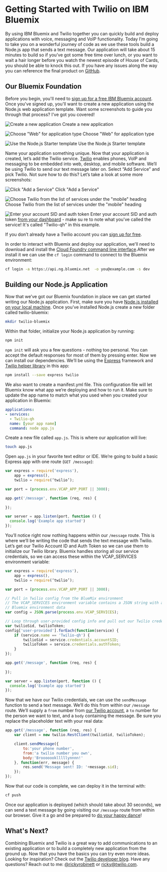 # Getting Started with Twilio on IBM Bluemix

By using IBM Bluemix and Twilio together you can quickly build and deploy applications with voice, messaging and VoIP functionality. Today I’m going to take you on a wonderful journey of code as we use these tools build a Node.js app that sends a text message. Our application will take about 15 minutes to build so if you’ve got some free time over lunch, or you want to wait a hair longer before you watch the newest episode of House of Cards, you should be able to knock this out. If you have any issues along the way you can reference the final product on [GitHub](https://github.com/rickyrobinett/bluemix-twilio).

## Our Bluemix Foundation
Before you begin, you'll need to [sign up for a free IBM Bluemix account](https://console.ng.bluemix.net/). Once you've signed up, you'll want to create a new application using the Node.js web application template. Want some screenshots to guide you through that process? I've got you covered!

![Create a new application](https://raw.githubusercontent.com/rickyrobinett/bluemix-twilio/master/images/createnewapp.png)
Create a new application

![Choose "Web" for application type](https://raw.githubusercontent.com/rickyrobinett/bluemix-twilio/master/images/webapp.png)
Choose "Web" for application type

![Use the Node.js Starter template](https://raw.githubusercontent.com/rickyrobinett/bluemix-twilio/master/images/starterkit.png)
Use the Node.js Starter template

Name your application something unique. Now that your application is created, let’s add the Twilio service. [Twilio](http://twilio.com) enables phones, VoIP and messaging to be embedded into web, desktop, and mobile software. We’ll be using Twilio to send our text message later on. Select “Add Service” and pick Twilio. Not sure how to do this? Let’s take a look at some more screenshots:

![Click "Add a Service"](https://raw.githubusercontent.com/rickyrobinett/bluemix-twilio/master/images/addservice.png)
Click "Add a Service"

![Choose Twilio from the list of services under the "mobile" heading](https://raw.githubusercontent.com/rickyrobinett/bluemix-twilio/master/images/twilioservice.png)
Choose Twilio from the list of services under the "mobile" heading

![Enter your account SID and auth token](https://raw.githubusercontent.com/rickyrobinett/bluemix-twilio/master/images/twilioconfig.png)
Enter your account SID and auth token [from your dashboard](https://www.twilio.com/user/account) - make su
re to note what you've called the service! It's called "Twilio-qh" in this example.

If you don’t already have a Twilio account you can [sign up for free](https://www.twilio.com/try-twilio).

In order to interact with Bluemix and deploy our application, we'll need to download and install the [Cloud Foundry command line interface](https://www.ng.bluemix.net/docs/#starters/install_cli.html).After we install it we can use the `cf login` command to connect to the Bluemix environment: 

```sh
cf login -a https://api.ng.bluemix.net  -o you@example.com -s dev
```

## Building our Node.js Application
Now that we’ve got our Bluemix foundation in place we can get started writing our Node.js application. First, make sure you have [Node.js installed on your local machine](http://nodejs.org/download/). Once you’ve installed Node.js create a new folder called twilio-bluemix: 

```sh
mkdir twilio-bluemix
```

Within that folder, initialize your Node.js application by running:

```sh
npm init
```

`npm init` will ask you a few questions - nothing too personal. You can accept the default responses for most of them by pressing enter. Now we can install our dependencies. We’ll be using the [Express](http://expressjs.com/) framework and [Twilio helper library](http://twilio.github.io/twilio-node/) in this app: 

```sh
npm install --save express twilio
```

We also want to create a manifest.yml file. This configuration file will let Bluemix know what app we’re deploying and how to run it. Make sure to update the app name to match what you used when you created your application in Bluemix:

```yaml
applications:
- services:
  - Twilio-qh
  name: [your app name]
  command: node app.js
```

Create a new file called `app.js`. This is where our application will live:

```sh
touch app.js
```

Open `app.js` in your favorite text editor or IDE. We’re going to build a basic Express app with one route (`GET /message`):

```javascript
var express = require('express'),
    app = express(),
    twilio = require(‘twilio’);

var port = (process.env.VCAP_APP_PORT || 3000);

app.get('/message', function (req, res) {
  
});

var server = app.listen(port, function () {
  console.log('Example app started')
});
```

You’ll notice right now nothing happens within our `/message` route. This is where we’ll be writing the code that sends the text message with Twilio. Let’s get our Twilio Account ID and Auth Token so we can use them to initialize our Twilio library. Bluemix handles storing all our service credentials, so we can access these within the VCAP_SERVICES environment variable:

```javascript
var express = require('express'),
    app = express(),
    twilio = require(‘twilio’);

var port = (process.env.VCAP_APP_PORT || 3000);

// Pull in Twilio config from the BlueMix environment
// The VCAP_SERVICES environment variable contains a JSON string with all your
// Bluemix environment data
var config = JSON.parse(process.env.VCAP_SERVICES);

// Loop through user-provided config info and pull out our Twilio credentials
var twilioSid, twilioToken;
config['user-provided'].forEach(function(service) {
    if (service.name == 'Twilio-qh') {
        twilioSid = service.credentials.accountSID;
        twilioToken = service.credentials.authToken;
    }
});

app.get('/message', function (req, res) {
  
});

var server = app.listen(port, function () {
  console.log('Example app started')
});
```

Now that we have our Twilio credentials, we can use the `sendMessage` function to send a text message. We’ll do this from within our `/message` route. We’ll supply a `from` number from [our Twilio account](https://www.twilio.com/user/account/phone-numbers/incoming), a `to` number for the person we want to text, and a `body` containing the message. Be sure you replace the placeholder text with your real data:

```javascript
app.get('/message', function (req, res) {
    var client = new twilio.RestClient(twilioSid, twilioToken);

    client.sendMessage({
        to:'your phone number',
        from:'a twilio number you own',
        body:'Brooooooklllllynnnn!'
    }, function(err, message) {
        res.send('Message sent! ID: '+message.sid);
    });
});
```

Now that our code is complete, we can deploy it in the terminal with:
```sh
cf push
```

Once our application is deployed (which should take about 30 seconds), we can send a text message by going visiting our `/message` route from within our browser. Give it a go and be prepared to [do your happy dance](http://giphy.com/gifs/dance-cartoon-EbaEWv3icphQI)!

## What's Next?

Combining Bluemix and Twilio is a great way to add communications to an existing application or to build a completely new application from the ground up. Now that you have the basics you can try even more ideas. Looking for inspiration? Check out the [Twilio developer blog](https://www.twilio.com/blog). Have any questions? Reach out to me: [@rickyrobinett](https://twitter.com/rickyrobinett) or [ricky@twilio.com](mailto:ricky@twilio.com).

